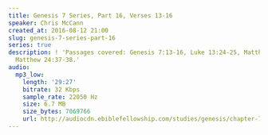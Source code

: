 ```yaml
---
title: Genesis 7 Series, Part 16, Verses 13-16
speaker: Chris McCann
created_at: 2016-08-12 21:00
slug: genesis-7-series-part-16
series: true
description: ! 'Passages covered: Genesis 7:13-16, Luke 13:24-25, Matthew 25:9-10,
  Matthew 24:37-38.'
audio:
  mp3_low:
    length: '29:27'
    bitrate: 32 Kbps
    sample_rate: 22050 Hz
    size: 6.7 MB
    size_bytes: 7069766
    url: http://audiocdn.ebiblefellowship.com/studies/genesis/chapter-7/2016.08.12_McCann_-_Genesis_7_Series_Part_16.mp3
---
```

